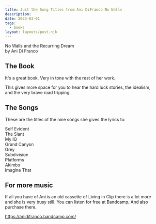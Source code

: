 ```yaml
---
title: Just the Song Titles from Ani DiFranco No Walls
description:
date: 2023-03-01
tags:
  - books
layout: layouts/post.njk
---
```

No Walls and the Recurring Dream  
by Ani Di Franco  

##  The Book

It's a great book. Very in tone with the rest of her work.  

This gives more space for you to hear the hard luck stories, the idealism, and the very brave road tripping.    

## The Songs

These are the titles of the nine songs she gives the lyrics to:  

Self Evident    
The Slant  
My IQ  
Grand Canyon  
Grey  
Subdivision  
Platforms  
Akimbo  
Imagine That  


## For more music

If all you have of Ani is an old cassette of Living in Clip there is a lot more and she is very busy still.   You can listen for free at Bandcamp. And also purchase there.  
  
https://anidifranco.bandcamp.com/  